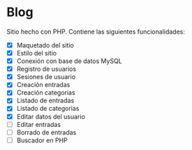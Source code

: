 # Blog
 Sitio hecho con PHP.
 Contiene las siguientes funcionalidades: 
 
 - [X] Maquetado del sitio
 - [X] Estilo del sitio
 - [X] Conexión con base de datos MySQL
 - [X] Registro de usuarios
 - [X] Sesiones de usuario
 - [X] Creación entradas 
 - [X] Creación categorias
 - [X] Listado de entradas
 - [X] Listado de categorias
 - [X] Editar datos del usuario
 - [ ] Editar entradas
 - [ ] Borrado de entradas
 - [ ] Buscador en PHP
